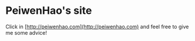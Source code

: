 # PeiwenHao's site
Click in [http://peiwenhao.com](http://peiwenhao.com) and feel free to give me some advice!


